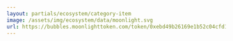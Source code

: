 ```yaml
---
layout: partials/ecosystem/category-item
image: /assets/img/ecosystem/data/moonlight.svg 
url: https://bubbles.moonlighttoken.com/token/0xebd49b26169e1b52c04cfd19fcf289405df55f80
---
```

